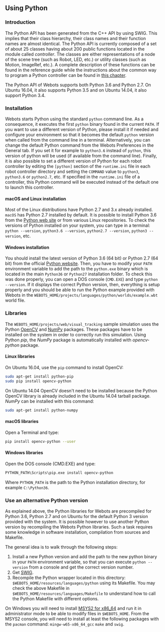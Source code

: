 ## Using Python

### Introduction

The Python API has been generated from the C++ API by using SWIG.
This implies that their class hierarchy, their class names and their function names are almost identical.
The Python API is currently composed of a set of about 25 classes having about 200 public functions located in the module called *controller*.
The classes are either representations of a node of the scene tree (such as Robot, LED, etc.) or utility classes (such as Motion, ImageRef, etc.).
A complete description of these functions can be found in the reference guide while the instructions about the common way to program a Python controller can be found in [this chapter](programming-fundamentals.md).

The Python API of Webots supports both Python 3.6 and Python 2.7.
On Ubuntu 16.04, it also supports Python 3.5 and on Ubuntu 14.04, it also support Python 3.4.

### Installation

Webots starts Python using the standard `python` command line.
As a consequence, it executes the first `python` binary found in the current `PATH`.
If you want to use a different version of Python, please install it if needed and configure your environment so that it becomes the default `python` version when called from the command line in a terminal.
Alternatively, you can change the default Python command from the Webots Preferences in the General tab.
If you set it for example to `python3.6` instead of `python`, this version of python will be used (if available from the command line).
Finally, it is also possible to set a different version of Python for each robot controller by editing the `[python]` section of the `runtime.ini` file in each robot controller directory and setting the `COMMAND` value to `python3`, `python3.6` or `python2.7`, etc. If specified in the `runtime.ini` file of a controller, this Python command will be executed instead of the default one to launch this controller.

#### macOS and Linux installation

Most of the Linux distributions have Python 2.7 and 3.x already installed.
`macOS` has Python 2.7 installed by default.
It is possible to install Python 3.6 from the [Python web site](https://www.python.org) or from various Linux repositories.
To check the versions of Python installed on your system, you can type in a terminal: `python --version`, `python3.6 --version`, `python2.7 --version`, `python3 --version`, etc.

#### Windows installation

You should install the latest version of Python 3.6 (64 bit) or Python 2.7 (64 bit) from the official [Python website](https://www.python.org).
Then, you have to modify your `PATH` environment variable to add the path to the `python.exe` binary which is located in the main `Python36` or `Python27` installation folder.
To check this was done properly, you can open a DOS console (`CMD.EXE`) and type `python --version`.
If it displays the correct Python version, then, everything is setup properly and you should be able to run the Python example provided with Webots in the `WEBOTS_HOME/projects/languages/python/worlds/example.wbt` world file.

### Libraries

The `WEBOTS_HOME/projects/web/visual_tracking` sample simulation uses the Python [OpenCV](http://opencv.org/) and [NumPy](http://numpy.org/) packages.
These packages have to be installed on the system in order to correctly run this simulation.
Using Python *pip*, the *NumPy* package is automatically installed with *opencv-python* package.

#### Linux libraries

On Ubuntu 16.04, use the `pip` command to install OpenCV:
```sh
sudo apt-get install python-pip
sudo pip install opencv-python
```

On Ubuntu 14.04 OpenCV doesn't need to be installed because the Python OpenCV library is already included in the Ubuntu 14.04 tarball package.
*NumPy* can be installed with this command:
```sh
sudo apt-get install python-numpy
```

#### macOS libraries

Open a Terminal and type:
```sh
pip install opencv-python --user
```

#### Windows libraries

Open the DOS console (CMD.EXE) and type:

```sh
PYTHON_PATH\Scripts\pip.exe install opencv-python
```

Where `PYTHON_PATH` is the path to the Python installation directory, for example `C:\Python36`.

### Use an alternative Python version

As explained above, the Python libraries for Webots are precompiled for Python 3.6, Python 2.7 and on Ubuntu for the default Python 3 version provided with the system.
It is possible however to use another Python version by recompiling the Webots Python libraries.
Such a task requires some knowledge in software installation, compilation from sources and Makefile.

The general idea is to walk through the following steps:

1. Install a new Python version and add the path to the new python binary in your `PATH` environment variable, so that you can execute `python --version` from a console and get the correct version number.
2. Get [SWIG](http://www.swig.org/download.html).
3. Recompile the Python wrapper located in this directory: `$WEBOTS_HOME/resources/languages/python` using its Makefile. You may check the above Makefile in `$WEBOTS_HOME/resources/languages/Makefile` to understand how to call the Python Makefile with different options.

On Windows you will need to install [MSYS2 for x86\_64](http://www.msys2.org/) and run it in administrator mode to be able to modify files in `$WEBOTS_HOME`.
From the MSYS2 console, you will need to install at least the following packages with the `pacman` command: `mingw-w65-x86_64_gcc` `make` and `swig`.
